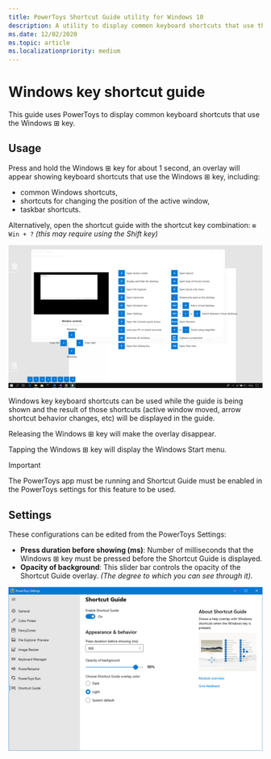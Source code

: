```yaml
---
title: PowerToys Shortcut Guide utility for Windows 10
description: A utility to display common keyboard shortcuts that use the Windows ⊞ key
ms.date: 12/02/2020
ms.topic: article
ms.localizationpriority: medium
---
```


# Windows key shortcut guide

This guide uses PowerToys to display common keyboard shortcuts that use the Windows ⊞ key.

## Usage

Press and hold the Windows ⊞ key for about 1 second, an overlay will appear showing keyboard shortcuts that use the Windows ⊞ key, including:

- common Windows shortcuts,
- shortcuts for changing the position of the active window,
- taskbar shortcuts.

Alternatively, open the shortcut guide with the shortcut key combination: `⊞ Win + ?` *(this may require using the Shift key)*

![Screenshot of shortcut overlay](../images/pt-shortcut-guide-large.png)

Windows key keyboard shortcuts can be used while the guide is being shown and the result of those shortcuts (active window moved, arrow shortcut behavior changes, etc) will be displayed in the guide.

Releasing the Windows ⊞ key will make the overlay disappear.

Tapping the Windows ⊞ key will display the Windows Start menu.

> [!IMPORTANT]
> The PowerToys app must be running and Shortcut Guide must be enabled in the PowerToys settings for this feature to be used.

## Settings

These configurations can be edited from the PowerToys Settings:

- **Press duration before showing (ms)**: Number of milliseconds that the Windows ⊞ key must be pressed before the Shortcut Guide is displayed.
- **Opacity of background**: This slider bar controls the opacity of the Shortcut Guide overlay. *(The degree to which you can see through it).*

![Image of the Options](../images/pt-shortcut-guide-settings.png)
